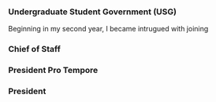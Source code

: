 ### Undergraduate Student Government (USG)

Beginning in my second year, I became intrugued with joining 

### Chief of Staff

### President Pro Tempore


### President
